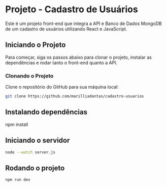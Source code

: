 # Projeto - Cadastro de Usuários

Este é um projeto front-end que integra a API e Banco de Dados MongoDB de um cadastro de usuários utilizando React e JavaScript.

## Iniciando o Projeto

Para começar, siga os passos abaixo para clonar o projeto, instalar as dependências e rodar tanto o front-end quanto a API.

### Clonando o Projeto

Clone o repositório do GitHub para sua máquina local:

```bash
git clone https://github.com/marilliadantas/cadastro-usuarios
```

## Instalando dependências
npm install

## Iniciando o servidor
```bash
node --watch server.js
```
## Rodando o projeto
```bash
npm run dev
```
